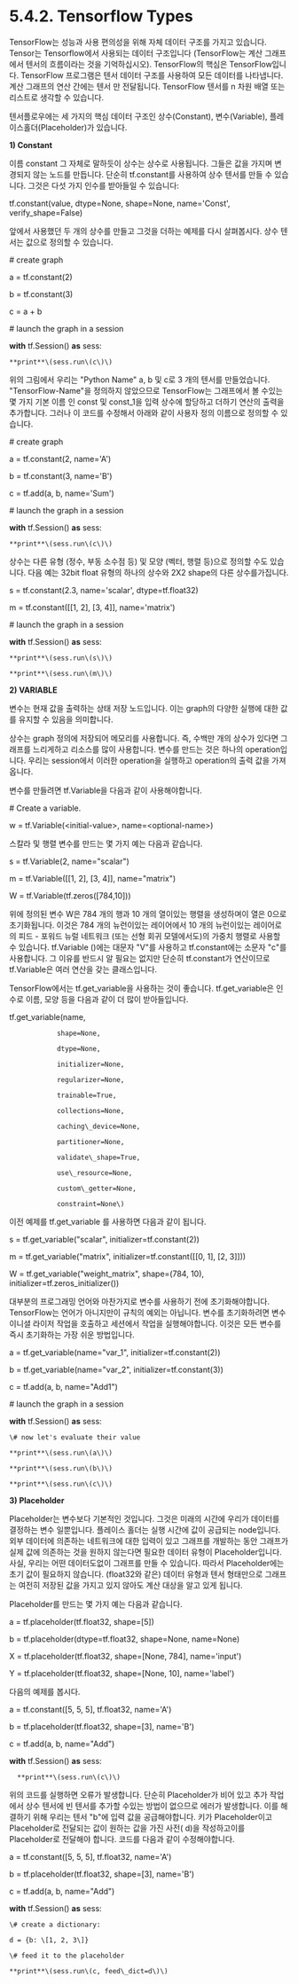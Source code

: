 # 5.4.2. 	Tensorflow Types

TensorFlow는 성능과 사용 편의성을 위해 자체 데이터 구조를 가지고 있습니다. Tensor는 Tensorflow에서 사용되는 데이터 구조입니다 \(TensorFlow는 계산 그래프에서 텐서의 흐름이라는 것을 기억하십시오\). TensorFlow의 핵심은 TensorFlow입니다. TensorFlow 프로그램은 텐서 데이터 구조를 사용하여 모든 데이터를 나타냅니다. 계산 그래프의 연산 간에는 텐서 만 전달됩니다. TensorFlow 텐서를 n 차원 배열 또는리스트로 생각할 수 있습니다.

텐서플로우에는 세 가지의 핵심 데이터 구조인 상수\(Constant\), 변수\(Variable\), 플레이스홀더\(Placeholder\)가 있습니다.

**1\)    Constant**

이름 constant 그 자체로 말하듯이 상수는 상수로 사용됩니다. 그들은 값을 가지며 변경되지 않는 노드를 만듭니다. 단순히 tf.constant를 사용하여 상수 텐서를 만들 수 있습니다. 그것은 다섯 가지 인수를 받아들일 수 있습니다:

tf.constant\(value, dtype=None, shape=None, name='Const', verify\_shape=False\)

앞에서 사용했던 두 개의 상수를 만들고 그것을 더하는 예제를 다시 살펴봅시다. 상수 텐서는 값으로 정의할 수 있습니다.

\# create graph

a = tf.constant\(2\)

b = tf.constant\(3\)

c = a + b

\# launch the graph in a session

**with** tf.Session\(\) **as** sess:

    **print**\(sess.run\(c\)\)

위의 그림에서 우리는 "Python Name" a, b 및 c로 3 개의 텐서를 만들었습니다. "TensorFlow-Name"을 정의하지 않았으므로 TensorFlow는 그래프에서 볼 수있는 몇 가지 기본 이름 인 const 및 const\_1을 입력 상수에 할당하고 더하기 연산의 출력을 추가합니다. 그러나 이 코드를 수정해서 아래와 같이 사용자 정의 이름으로 정의할 수 있습니다.

\# create graph

a = tf.constant\(2, name='A'\)

b = tf.constant\(3, name='B'\)

c = tf.add\(a, b, name='Sum'\)

\# launch the graph in a session

**with** tf.Session\(\) **as** sess:

    **print**\(sess.run\(c\)\)

상수는 다른 유형 \(정수, 부동 소수점 등\) 및 모양 \(벡터, 행렬 등\)으로 정의할 수도 있습니다. 다음 예는 32bit float 유형의 하나의 상수와 2X2 shape의 다른 상수를가집니다.

s = tf.constant\(2.3, name='scalar', dtype=tf.float32\)

m = tf.constant\(\[\[1, 2\], \[3, 4\]\], name='matrix'\)

\# launch the graph in a session

**with** tf.Session\(\) **as** sess:

    **print**\(sess.run\(s\)\)

    **print**\(sess.run\(m\)\)

**2\)    VARIABLE**

변수는 현재 값을 출력하는 상태 저장 노드입니다. 이는 graph의 다양한 실행에 대한 값를 유지할 수 있음을 의미합니다.

상수는 graph 정의에 저장되어 메모리를 사용합니다. 즉, 수백만 개의 상수가 있다면 그래프를 느리게하고 리소스를 많이 사용합니다. 변수를 만드는 것은 하나의 operation입니다. 우리는 session에서 이러한 operation을 실행하고 operation의 출력 값을 가져옵니다.

변수를 만들려면 tf.Variable을 다음과 같이 사용해야합니다.

\# Create a variable.

w = tf.Variable\(&lt;initial-value&gt;, name=&lt;optional-name&gt;\)

스칼라 및 행렬 변수를 만드는 몇 가지 예는 다음과 같습니다.

s = tf.Variable\(2, name="scalar"\)

m = tf.Variable\(\[\[1, 2\], \[3, 4\]\], name="matrix"\)

W = tf.Variable\(tf.zeros\(\[784,10\]\)\)

위에 정의된 변수 W은 784 개의 행과 10 개의 열이있는 행렬을 생성하며이 열은 0으로 초기화됩니다. 이것은 784 개의 뉴런이있는 레이어에서 10 개의 뉴런이있는 레이어로의 피드 - 포워드 뉴럴 네트워크 \(또는 선형 회귀 모델에서도\)의 가중치 행렬로 사용할 수 있습니다. tf.Variable \(\)에는 대문자 "V"를 사용하고 tf.constant에는 소문자 "c"를 사용합니다. 그 이유를 반드시 알 필요는 없지만 단순히 tf.constant가 연산이므로 tf.Variable은 여러 연산을 갖는 클래스입니다.

TensorFlow에서는 tf.get\_variable을 사용하는 것이 좋습니다. tf.get\_variable은 인수로 이름, 모양 등을 다음과 같이 더 많이 받아들입니다.

tf.get\_variable\(name,

                shape=None,

                dtype=None,

                initializer=None,

                regularizer=None,

                trainable=True,

                collections=None,

                caching\_device=None,

                partitioner=None,

                validate\_shape=True,

                use\_resource=None,

                custom\_getter=None,

                constraint=None\)

이전 예제를 tf.get\_variable 를 사용하면 다음과 같이 됩니다.

s = tf.get\_variable\("scalar", initializer=tf.constant\(2\)\)

m = tf.get\_variable\("matrix", initializer=tf.constant\(\[\[0, 1\], \[2, 3\]\]\)\)

W = tf.get\_variable\("weight\_matrix", shape=\(784, 10\), initializer=tf.zeros\_initializer\(\)\)

대부분의 프로그래밍 언어와 마찬가지로 변수를 사용하기 전에 초기화해야합니다. TensorFlow는 언어가 아니지만이 규칙의 예외는 아닙니다. 변수를 초기화하려면 변수 이니셜 라이저 작업을 호출하고 세션에서 작업을 실행해야합니다. 이것은 모든 변수를 즉시 초기화하는 가장 쉬운 방법입니다.

a = tf.get\_variable\(name="var\_1", initializer=tf.constant\(2\)\)

b = tf.get\_variable\(name="var\_2", initializer=tf.constant\(3\)\)

c = tf.add\(a, b, name="Add1"\)

\# launch the graph in a session

**with** tf.Session\(\) **as** sess:

    \# now let's evaluate their value

    **print**\(sess.run\(a\)\)

    **print**\(sess.run\(b\)\)

    **print**\(sess.run\(c\)\)

**3\)    Placeholder**

Placeholder는 변수보다 기본적인 것입니다. 그것은 미래의 시간에 우리가 데이터를 결정하는 변수 일뿐입니다. 플레이스 홀더는 실행 시간에 값이 공급되는 node입니다. 외부 데이터에 의존하는 네트워크에 대한 입력이 있고 그래프를 개발하는 동안 그래프가 실제 값에 의존하는 것을 원하지 않는다면 필요한 데이터 유형이 Placeholder입니다. 사실, 우리는 어떤 데이터도없이 그래프를 만들 수 있습니다. 따라서 Placeholder에는 초기 값이 필요하지 않습니다. \(float32와 같은\) 데이터 유형과 텐서 형태만으로 그래프는 여전히 저장된 값을 가지고 있지 않아도 계산 대상을 알고 있게 됩니다.

Placeholder를 만드는 몇 가지 예는 다음과 같습니다.

a = tf.placeholder\(tf.float32, shape=\[5\]\)

b = tf.placeholder\(dtype=tf.float32, shape=None, name=None\)

X = tf.placeholder\(tf.float32, shape=\[None, 784\], name='input'\)

Y = tf.placeholder\(tf.float32, shape=\[None, 10\], name='label'\)

다음의 예제를 봅시다.

a = tf.constant\(\[5, 5, 5\], tf.float32, name='A'\)

b = tf.placeholder\(tf.float32, shape=\[3\], name='B'\)

c = tf.add\(a, b, name="Add"\)

**with** tf.Session\(\) **as** sess:

      **print**\(sess.run\(c\)\)

위의 코드를 실행하면 오류가 발생합니다. 단순히 Placeholder가 비어 있고 추가 작업에서 상수 텐서에 빈 텐서를 추가할 수있는 방법이 없으므로 에러가 발생합니다. 이를 해결하기 위해 우리는 텐서 "b"에 입력 값을 공급해야합니다. 키가 Placeholder이고 Placeholder로 전달되는 값이 원하는 값을 가진 사전\( d\)을 작성하고이를 Placeholder로 전달해야 합니다. 코드를 다음과 같이 수정해야합니다.

a = tf.constant\(\[5, 5, 5\], tf.float32, name='A'\)

b = tf.placeholder\(tf.float32, shape=\[3\], name='B'\)

c = tf.add\(a, b, name="Add"\)

**with** tf.Session\(\) **as** sess:

    \# create a dictionary:

    d = {b: \[1, 2, 3\]}

    \# feed it to the placeholder

    **print**\(sess.run\(c, feed\_dict=d\)\)

